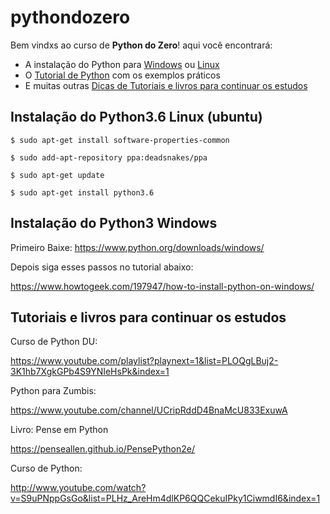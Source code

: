 # pythondozero

Bem vindxs ao curso de **Python do Zero**! aqui você encontrará:
- A instalação do Python para [Windows](#instala%C3%A7%C3%A3o-do-python3-windows) ou [Linux](#instala%C3%A7%C3%A3o-do-python36-linux)
- O [Tutorial de Python](/paulinhacnn/pythondozero/blob/master/PyDo0.ipynb) com os exemplos práticos
- E muitas outras [Dicas de Tutoriais e livros para continuar os estudos](#tutoriais-e-livro-para-continuar-os-estudos)

## Instalação do Python3.6 Linux (ubuntu)

```
$ sudo apt-get install software-properties-common

$ sudo add-apt-repository ppa:deadsnakes/ppa

$ sudo apt-get update

$ sudo apt-get install python3.6
```

## Instalação do Python3 Windows

Primeiro Baixe: https://www.python.org/downloads/windows/

Depois siga esses passos no tutorial abaixo:

https://www.howtogeek.com/197947/how-to-install-python-on-windows/


## Tutoriais e livros para continuar os estudos

Curso de Python DU:

https://www.youtube.com/playlist?playnext=1&list=PLOQgLBuj2-3K1hb7XgkGPb4S9YNIeHsPk&index=1

Python para Zumbis:

https://www.youtube.com/channel/UCripRddD4BnaMcU833ExuwA

Livro: Pense em Python

https://penseallen.github.io/PensePython2e/

Curso de Python:

http://www.youtube.com/watch?v=S9uPNppGsGo&list=PLHz_AreHm4dlKP6QQCekuIPky1CiwmdI6&index=1
